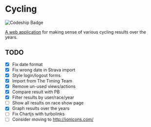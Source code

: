 # Cycling

![Codeship Badge](https://codeship.com/projects/ca8ed880-2ffc-0132-983c-222a838845b8/status?branch=master)

[A web application](http://cycling.harris.org.nz) for making sense of various cycling results over the years.

## TODO
- [X] Fix date format
- [X] Fix wrong date in Strava import
- [X] Style login/logout forms
- [X] Import from The Timing Team
- [X] Remove un-used views/actions
- [X] Compare result with PB
- [X] Filter results by user/race/year
- [ ] Show all results on race show page
- [X] Graph results over the years
- [ ] Fix Chartjs with turbolinks
- [ ] Consider moving to http://ionicons.com/
